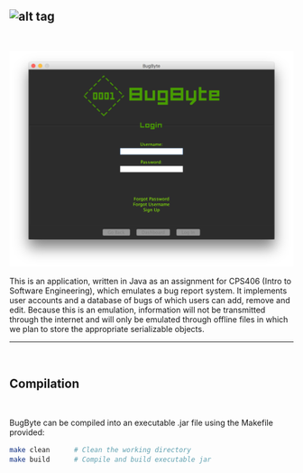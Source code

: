 ![alt tag](https://raw.github.com/samdindyal/BugByte/master/res/logo_full.png)
---
<br>

![alt screenshot](img/bugbytelogin.png)

This is an application, written in Java as an assignment for CPS406 (Intro to Software Engineering), which emulates a bug report system. It implements user accounts and a database of bugs of which users can add, remove and edit. Because this is an emulation, information will not be transmitted through the internet and will only be emulated through offline files in which we plan to store the appropriate serializable objects.


---
<br>

## Compilation
<br>

BugByte can be compiled into an executable .jar file using the Makefile provided:

```bash
make clean      # Clean the working directory
make build      # Compile and build executable jar
```
